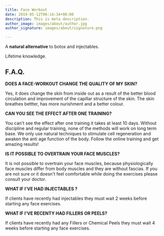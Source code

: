 ```yaml
---
title: Face Workout
date: 2019-05-12T06:14:34+00:00
description: This is meta description.
author_image: images/about/author.jpg
author_signature: images/about/signature.png

---
```

A **natural alternative** to botox and injectables.

Lifetime knowledge.

## **F.A.Q.**

**DOES  A FACE-WORKOUT CHANGE THE QUALITY OF MY SKIN?**

Yes, it does change the skin from inside out as a result of the better blood circulation and improvement of the capillar structure of the skin. The skin breathes bettter, has more nurishment and a better colour.

**CAN YOU SEE THE EFFECT AFTER ONE TRAINING?**

You can't see the effect after one training it takes at least 10 days. Without discipline and regular training, none of the methods will work on long term base. We only use natural techniques to stimulate cell regeneration and awaken the anti age function of the body. Follow the online training and get amazing results!

**IS IT POSSIBLE TO OVERTRAIN YOUR FACE MUSCLES?**

It is not possible to overtrain your face muscles, because physiologically face muscles differ from body muscles and they are without fascias. If you are not sure or it doesn't feel comfortable while doing the exercises please consult your doctor.

**WHAT IF I'VE HAD INJECTABLES ?**

If clients have recently had injectables they must wait 2 weeks before starting any face exercises.

**WHAT IF I'VE RECENTY HAD FILLERS OR PEELS?**

If clients have recently had any Fillers or Chemical Peels they must wait 4 weeks before starting any face exercises.
